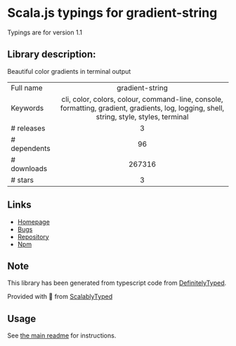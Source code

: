 
# Scala.js typings for gradient-string

Typings are for version 1.1

## Library description:
Beautiful color gradients in terminal output

|                    |                 |
| ------------------ | :-------------: |
| Full name          | gradient-string |
| Keywords           | cli, color, colors, colour, command-line, console, formatting, gradient, gradients, log, logging, shell, string, style, styles, terminal |
| # releases         | 3 |
| # dependents       | 96 |
| # downloads        | 267316 |
| # stars            | 3 |

## Links
- [Homepage](https://github.com/bokub/gradient-string)
- [Bugs](https://github.com/bokub/gradient-string/issues)
- [Repository](https://github.com/bokub/gradient-string)
- [Npm](https://www.npmjs.com/package/gradient-string)
    


## Note
This library has been generated from typescript code from [DefinitelyTyped](https://definitelytyped.org).

Provided with :purple_heart: from [ScalablyTyped](https://github.com/oyvindberg/ScalablyTyped)

## Usage
See [the main readme](../../readme.md) for instructions.


